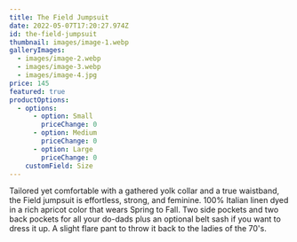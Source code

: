 ```yaml
---
title: The Field Jumpsuit
date: 2022-05-07T17:20:27.974Z
id: the-field-jumpsuit
thumbnail: images/image-1.webp
galleryImages:
  - images/image-2.webp
  - images/image-3.webp
  - images/image-4.jpg
price: 145
featured: true
productOptions:
  - options:
      - option: Small
        priceChange: 0
      - option: Medium
        priceChange: 0
      - option: Large
        priceChange: 0
    customField: Size
---
```


Tailored yet comfortable with a gathered yolk collar and a true waistband, the Field jumpsuit is effortless, strong, and feminine. 100% Italian linen dyed in a rich apricot color that wears Spring to Fall. Two side pockets and two back pockets for all your do-dads plus an optional belt sash if you want to dress it up. A slight flare pant to throw it back to the ladies of the 70's.
